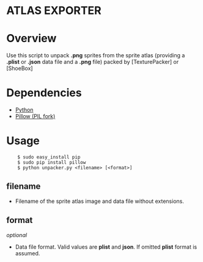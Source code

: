 ATLAS EXPORTER
========================

# Overview
Use this script to unpack **.png** sprites from the sprite atlas (providing a **.plist** or **.json** data file and a **.png** file) packed by [TexturePacker] or [ShoeBox]

# Dependencies
  - [Python](http://www.python.org)
  - [Pillow (PIL fork)](https://github.com/python-pillow/Pillow) 

# Usage
        $ sudo easy_install pip
        $ sudo pip install pillow
        $ python unpacker.py <filename> [<format>]
	
## filename

- Filename of the sprite atlas image and data file without extensions.

## format 

*optional*

- Data file format. Valid values are **plist** and **json**. If omitted **plist** format is assumed.

